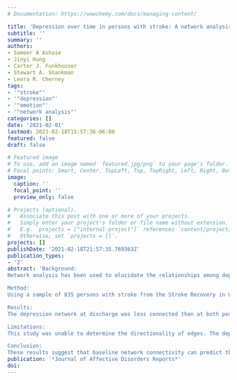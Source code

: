 ```yaml
---
# Documentation: https://wowchemy.com/docs/managing-content/

title: 'Depression over time in persons with stroke: A network analysis approach'
subtitle: ''
summary: ''
authors:
- Sameer A Ashaie
- Jinyi Hung
- Carter J. Funkhouser
- Stewart A. Shankman
- Leora R. Cherney
tags:
- '"stroke"'
- '"depression"'
- '"emotion"'
- '"network analysis"'
categories: []
date: '2021-02-01'
lastmod: 2021-02-18T15:57:36-06:00
featured: false
draft: false

# Featured image
# To use, add an image named `featured.jpg/png` to your page's folder.
# Focal points: Smart, Center, TopLeft, Top, TopRight, Left, Right, BottomLeft, Bottom, BottomRight.
image:
  caption: ''
  focal_point: ''
  preview_only: false

# Projects (optional).
#   Associate this post with one or more of your projects.
#   Simply enter your project's folder or file name without extension.
#   E.g. `projects = ["internal-project"]` references `content/project/deep-learning/index.md`.
#   Otherwise, set `projects = []`.
projects: []
publishDate: '2021-02-18T21:57:35.769363Z'
publication_types:
- '2'
abstract: 'Background:
Network analysis has been used to elucidate the relationships among depressive symptoms, but this approach has not been typically used in persons with stroke. 

Method:
Using a sample of 835 persons with stroke from the Stroke Recovery in Underserved Populations 2005-2006 dataset, this study used network analysis to (1) examine changes in relationships between depression symptoms over time, and (2) test whether baseline network characteristics were prognostic for depression persistence. Network analysis was performed on depression symptom collected at discharge, 3-months post-discharge, and 12-months post-discharge. 

Results:
The depression network at discharge was less connected than at both post-discharge follow-ups. Trouble focusing and feeling good as others were the most predictable symptoms at post-discharge, even though they were less connected to other depression symptoms. Among participants with elevated baseline depression severity, those whose depression persisted 12 months later had more strongly connected networks at discharge than those who recovered 12 months later. 

Limitations:
This study was unable to determine the directionality of edges. The depression scale was administered differently across time points. 

Conclusion:
These results suggest that baseline network connectivity can predict the course of post-stroke depression, similar to non-stroke populations. More broadly, the study highlights the importance of examining relationships between individual depressive symptoms rather than only sum-scores.'
publication: '*Journal of Affective Disorders Reports*'
doi: 
---
```

